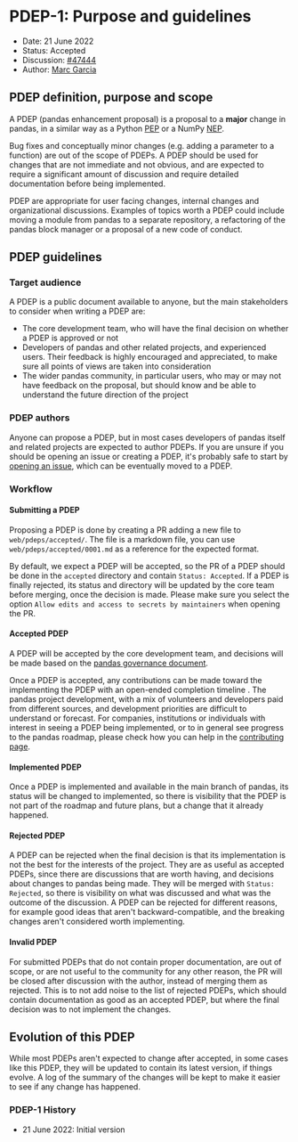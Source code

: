 # PDEP-1: Purpose and guidelines

- Date: 21 June 2022
- Status: Accepted
- Discussion: [#47444](https://github.com/pandas-dev/pandas/pull/47444)
- Author: [Marc Garcia](https://github.com/datapythonista)

## PDEP definition, purpose and scope

A PDEP (pandas enhancement proposal) is a proposal to a **major** change in
pandas, in a similar way as a Python [PEP](https://peps.python.org/pep-0001/)
or a NumPy [NEP](https://numpy.org/neps/nep-0000.html).

Bug fixes and conceptually minor changes (e.g. adding a parameter to a function)
are out of the scope of PDEPs. A PDEP should be used for changes that are not
immediate and not obvious, and are expected to require a significant amount of
discussion and require detailed documentation before being implemented.

PDEP are appropriate for user facing changes, internal changes and organizational
discussions. Examples of topics worth a PDEP could include moving a module from
pandas to a separate repository, a refactoring of the pandas block manager or
a proposal of a new code of conduct.

## PDEP guidelines

### Target audience

A PDEP is a public document available to anyone, but the main stakeholders to
consider when writing a PDEP are:

- The core development team, who will have the final decision on whether a PDEP
  is approved or not
- Developers of pandas and other related projects, and experienced users. Their
  feedback is highly encouraged and appreciated, to make sure all points of views
  are taken into consideration
- The wider pandas community, in particular users, who may or may not have feedback
  on the proposal, but should know and be able to understand the future direction of
  the project

### PDEP authors

Anyone can propose a PDEP, but in most cases developers of pandas itself and related
projects are expected to author PDEPs. If you are unsure if you should be opening
an issue or creating a PDEP, it's probably safe to start by
[opening an issue](https://github.com/pandas-dev/pandas/issues/new/choose), which can
be eventually moved to a PDEP.

### Workflow

#### Submitting a PDEP

Proposing a PDEP is done by creating a PR adding a new file to `web/pdeps/accepted/`.
The file is a markdown file, you can use `web/pdeps/accepted/0001.md` as a reference
for the expected format.

By default, we expect a PDEP will be accepted, so the PR of a PDEP should be done
in the `accepted` directory and contain `Status: Accepted`. If a PDEP is finally
rejected, its status and directory will be updated by the core team before merging,
once the decision is made. Please make sure you select the option
`Allow edits and access to secrets by maintainers` when opening the PR.

#### Accepted PDEP

A PDEP will be accepted by the core development team, and decisions will be made
based on the [pandas governance document](https://github.com/pandas-dev/pandas-governance/blob/master/governance.md).

Once a PDEP is accepted, any contributions can be made toward the implementing the PDEP with an open-ended completion timeline . The
pandas project development, with a mix of volunteers and developers paid from
different sources, and development priorities are difficult to understand or
forecast. For companies, institutions or individuals with interest in seeing a
PDEP being implemented, or to in general see progress to the pandas roadmap,
please check how you can help in the [contributing page](/contribute.html).

#### Implemented PDEP

Once a PDEP is implemented and available in the main branch of pandas, its
status will be changed to implemented, so there is visibility that the PDEP
is not part of the roadmap and future plans, but a change that it already
happened.

#### Rejected PDEP

A PDEP can be rejected when the final decision is that its implementation is
not the best for the interests of the project. They are as useful as accepted
PDEPs, since there are discussions that are worth having, and decisions about
changes to pandas being made. They will be merged with `Status: Rejected`, so
there is visibility on what was discussed and what was the outcome of the
discussion. A PDEP can be rejected for different reasons, for example good ideas
that aren't backward-compatible, and the breaking changes aren't considered worth
implementing.

#### Invalid PDEP

For submitted PDEPs that do not contain proper documentation, are out of scope, or
are not useful to the community for any other reason, the PR will be closed after
discussion with the author, instead of merging them as rejected. This is to not
add noise to the list of rejected PDEPs, which should contain documentation as
good as an accepted PDEP, but where the final decision was to not implement the changes.

## Evolution of this PDEP

While most PDEPs aren't expected to change after accepted, in some cases like this
PDEP, they will be updated to contain its latest version, if things evolve. A log
of the summary of the changes will be kept to make it easier to see if any change
has happened.

### PDEP-1 History

- 21 June 2022: Initial version
